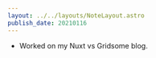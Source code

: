 ```yaml
---
layout: ../../layouts/NoteLayout.astro
publish_date: 20210116
---
```


- Worked on my Nuxt vs Gridsome blog.
